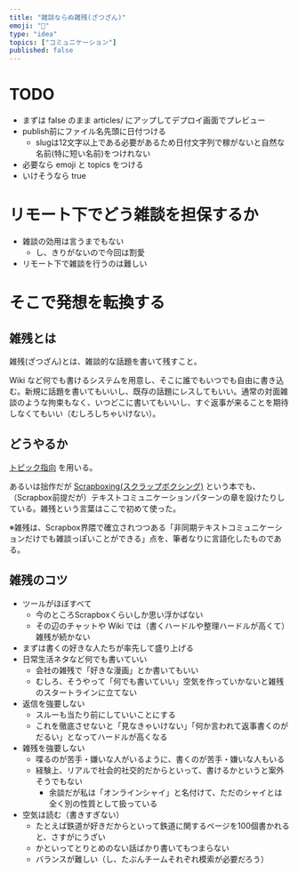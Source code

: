 ```yaml
---
title: "雑談ならぬ雑残(ざつざん)"
emoji: "📝"
type: "idea"
topics: ["コミュニケーション"]
published: false
---
```


# TODO
- まずは false のまま articles/ にアップしてデプロイ画面でプレビュー
- publish前にファイル名先頭に日付つける
    - slugは12文字以上である必要があるため日付文字列で稼がないと自然な名前(特に短い名前)をつけれない
- 必要なら emoji と topics をつける
- いけそうなら true

# リモート下でどう雑談を担保するか
- 雑談の効用は言うまでもない
    - し、きりがないので今回は割愛
- リモート下で雑談を行うのは難しい

# そこで発想を転換する

## 雑残とは
雑残(ざつざん)とは、雑談的な話題を書いて残すこと。

Wiki など何でも書けるシステムを用意し、そこに誰でもいつでも自由に書き込む。新規に話題を書いてもいいし、既存の話題にレスしてもいい。通常の対面雑談のような拘束もなく、いつどこに書いてもいいし、すぐ返事が来ることを期待しなくてもいい（むしろしちゃいけない）。

## どうやるか
[トピック指向](2022-06-15-topic-oriented) を用いる。

あるいは拙作だが [Scrapboxing(スクラップボクシング)](https://www.amazon.co.jp/gp/product/B09YLFQZ29) という本でも、（Scrapbox前提だが）テキストコミュニケーションパターンの章を設けたりしている。雑残という言葉はここで初めて使った。

※雑残は、Scrapbox界隈で確立されつつある「非同期テキストコミュニケーションだけでも雑談っぽいことができる」点を、筆者なりに言語化したものである。

## 雑残のコツ
- ツールがほぼすべて
    - 今のところScrapboxくらいしか思い浮かばない
    - その辺のチャットや Wiki では（書くハードルや整理ハードルが高くて）雑残が続かない
- まずは書くの好きな人たちが率先して盛り上げる
- 日常生活ネタなど何でも書いていい
    - 会社の雑残で「好きな漫画」とか書いてもいい
    - むしろ、そうやって「何でも書いていい」空気を作っていかないと雑残のスタートラインに立てない
- 返信を強要しない
    - スルーも当たり前にしていいことにする
    - これを徹底させないと「見なきゃいけない」「何か言われて返事書くのがだるい」となってハードルが高くなる
- 雑残を強要しない
    - 喋るのが苦手・嫌いな人がいるように、書くのが苦手・嫌いな人もいる
    - 経験上、リアルで社会的社交的だからといって、書けるかというと案外そうでもない
        - 余談だが私は「オンラインシャイ」と名付けて、ただのシャイとは全く別の性質として扱っている
- 空気は読む（書きすぎない）
    - たとえば鉄道が好きだからといって鉄道に関するページを100個書かれると、さすがにうざい
    - かといってとりとめのない話ばかり書いてもつまらない
    - バランスが難しい（し、たぶんチームそれぞれ模索が必要だろう）
